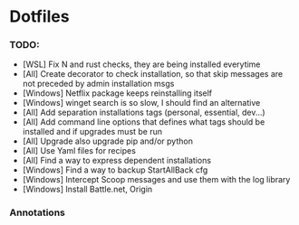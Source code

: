 # Dotfiles

### TODO:
 
- [WSL] Fix N and rust checks, they are being installed everytime
- [All] Create decorator to check installation, so that skip messages are not preceded by admin installation msgs
- [Windows] Netflix package keeps reinstalling itself
- [Windows] winget search is so slow, I should find an alternative
- [All] Add separation installations tags (personal, essential, dev...)
- [All] Add command line options that defines what tags should be installed and if upgrades must be run
- [All] Upgrade also upgrade pip and/or python
- [All] Use Yaml files for recipes 
- [All] Find a way to express dependent installations
- [Windows] Find a way to backup StartAllBack cfg
- [Windows] Intercept Scoop messages and use them with the log library
- [Windows] Install Battle.net, Origin

### Annotations
